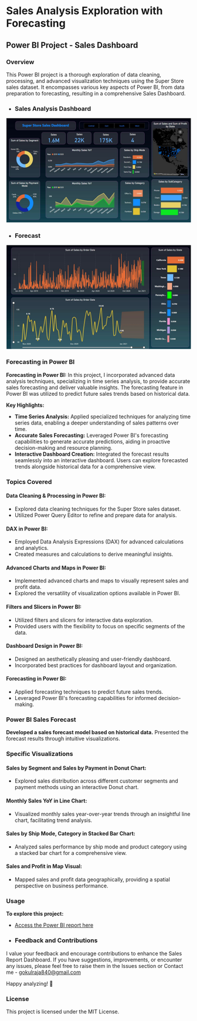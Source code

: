 # Sales Analysis Exploration with Forecasting

## Power BI Project - Sales Dashboard

### Overview

This Power BI project is a thorough exploration of data cleaning, processing, and advanced visualization techniques using the Super Store sales dataset. It encompasses various key aspects of Power BI, from data preparation to forecasting, resulting in a comprehensive Sales Dashboard.

- ### Sales Analysis Dashboard 

![Sales Dashboard](https://raw.githubusercontent.com/Gokul-Raja84/Power-BI-Interactive-Dashboard-Projects/main/Sales%20Analysis%20Exploration%20with%20Forecasting/Dashboard.jpg)

- ### Forecast

![Sales Forecast](https://raw.githubusercontent.com/Gokul-Raja84/Power-BI-Interactive-Dashboard-Projects/main/Sales%20Analysis%20Exploration%20with%20Forecasting/Forecast.jpg)



### Forecasting in Power BI

**Forecasting in Power BI:**
In this project, I incorporated advanced data analysis techniques, specializing in time series analysis, to provide accurate sales forecasting and deliver valuable insights. The forecasting feature in Power BI was utilized to predict future sales trends based on historical data.

**Key Highlights:**
- **Time Series Analysis:** Applied specialized techniques for analyzing time series data, enabling a deeper understanding of sales patterns over time.
- **Accurate Sales Forecasting:** Leveraged Power BI's forecasting capabilities to generate accurate predictions, aiding in proactive decision-making and resource planning.
- **Interactive Dashboard Creation:** Integrated the forecast results seamlessly into an interactive dashboard. Users can explore forecasted trends alongside historical data for a comprehensive view.

### Topics Covered

#### Data Cleaning & Processing in Power BI:

- Explored data cleaning techniques for the Super Store sales dataset.
- Utilized Power Query Editor to refine and prepare data for analysis.

#### DAX in Power BI:

- Employed Data Analysis Expressions (DAX) for advanced calculations and analytics.
- Created measures and calculations to derive meaningful insights.

#### Advanced Charts and Maps in Power BI:

- Implemented advanced charts and maps to visually represent sales and profit data.
- Explored the versatility of visualization options available in Power BI.

#### Filters and Slicers in Power BI:

- Utilized filters and slicers for interactive data exploration.
- Provided users with the flexibility to focus on specific segments of the data.

#### Dashboard Design in Power BI:

- Designed an aesthetically pleasing and user-friendly dashboard.
- Incorporated best practices for dashboard layout and organization.

#### Forecasting in Power BI:

- Applied forecasting techniques to predict future sales trends.
- Leveraged Power BI's forecasting capabilities for informed decision-making.

### Power BI Sales Forecast

**Developed a sales forecast model based on historical data.**
Presented the forecast results through intuitive visualizations.

### Specific Visualizations

#### Sales by Segment and Sales by Payment in Donut Chart:

- Explored sales distribution across different customer segments and payment methods using an interactive Donut chart.

#### Monthly Sales YoY in Line Chart:

- Visualized monthly sales year-over-year trends through an insightful line chart, facilitating trend analysis.

#### Sales by Ship Mode, Category in Stacked Bar Chart:

- Analyzed sales performance by ship mode and product category using a stacked bar chart for a comprehensive view.

#### Sales and Profit in Map Visual:

- Mapped sales and profit data geographically, providing a spatial perspective on business performance.

### Usage

**To explore this project:**
- [Access the Power BI report here](https://app.powerbi.com/groups/me/reports/3eed4a08-cc60-4cc1-a0c1-2eaa35771cc0/ReportSection?exper)

- ### Feedback and Contributions


I value your feedback and encourage contributions to enhance the Sales Report Dashboard. If you have suggestions, improvements, or encounter any issues, please feel free to raise them in the Issues section or Contact me - gokulraja840@gmail.com

Happy analyzing! 🚀

### License

This project is licensed under the MIT License.
